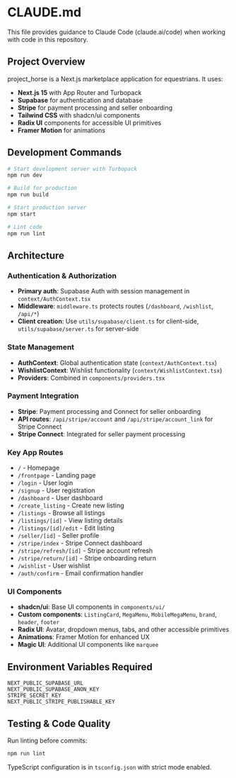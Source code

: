 # CLAUDE.md

This file provides guidance to Claude Code (claude.ai/code) when working with code in this repository.

## Project Overview

project_horse is a Next.js marketplace application for equestrians. It uses:
- **Next.js 15** with App Router and Turbopack
- **Supabase** for authentication and database
- **Stripe** for payment processing and seller onboarding
- **Tailwind CSS** with shadcn/ui components
- **Radix UI** components for accessible UI primitives
- **Framer Motion** for animations

## Development Commands

```bash
# Start development server with Turbopack
npm run dev

# Build for production
npm run build

# Start production server
npm start

# Lint code
npm run lint
```

## Architecture

### Authentication & Authorization
- **Primary auth**: Supabase Auth with session management in `context/AuthContext.tsx`
- **Middleware**: `middleware.ts` protects routes (`/dashboard`, `/wishlist`, `/api/*`)
- **Client creation**: Use `utils/supabase/client.ts` for client-side, `utils/supabase/server.ts` for server-side

### State Management
- **AuthContext**: Global authentication state (`context/AuthContext.tsx`)
- **WishlistContext**: Wishlist functionality (`context/WishlistContext.tsx`)
- **Providers**: Combined in `components/providers.tsx`

### Payment Integration
- **Stripe**: Payment processing and Connect for seller onboarding
- **API routes**: `/api/stripe/account` and `/api/stripe/account_link` for Stripe Connect
- **Stripe Connect**: Integrated for seller payment processing

### Key App Routes
- `/` - Homepage
- `/frontpage` - Landing page
- `/login` - User login
- `/signup` - User registration
- `/dashboard` - User dashboard
- `/create_listing` - Create new listing
- `/listings` - Browse all listings
- `/listings/[id]` - View listing details
- `/listings/[id]/edit` - Edit listing
- `/seller/[id]` - Seller profile
- `/stripe/index` - Stripe Connect dashboard
- `/stripe/refresh/[id]` - Stripe account refresh
- `/stripe/return/[id]` - Stripe onboarding return
- `/wishlist` - User wishlist
- `/auth/confirm` - Email confirmation handler

### UI Components
- **shadcn/ui**: Base UI components in `components/ui/`
- **Custom components**: `ListingCard`, `MegaMenu`, `MobileMegaMenu`, `brand`, `header`, `footer`
- **Radix UI**: Avatar, dropdown menus, tabs, and other accessible primitives
- **Animations**: Framer Motion for enhanced UX
- **Magic UI**: Additional UI components like `marquee`

## Environment Variables Required

```
NEXT_PUBLIC_SUPABASE_URL
NEXT_PUBLIC_SUPABASE_ANON_KEY
STRIPE_SECRET_KEY
NEXT_PUBLIC_STRIPE_PUBLISHABLE_KEY
```

## Testing & Code Quality

Run linting before commits:
```bash
npm run lint
```

TypeScript configuration is in `tsconfig.json` with strict mode enabled.